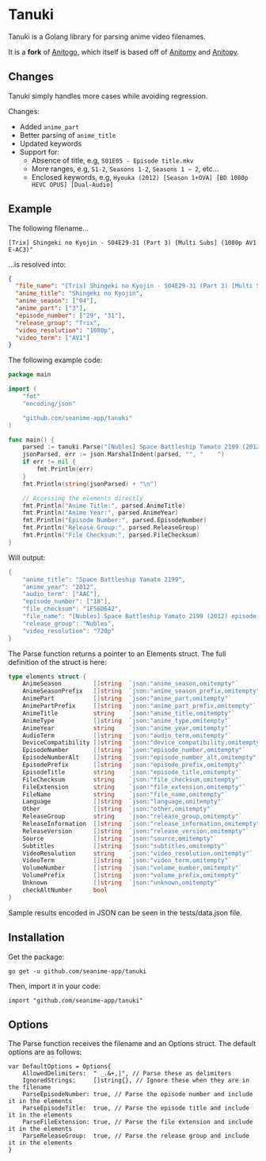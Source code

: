 # Tanuki

Tanuki is a Golang library for parsing anime video filenames. 

It is a **fork** of [Anitogo](https://github.com/nssteinbrenner/anitogo), which itself is based off of [Anitomy](https://github.com/erengy/anitomy) and [Anitopy](https://github.com/igorcmoura/anitopy).

## Changes

Tanuki simply handles more cases while avoiding regression.

Changes:
- Added `anime_part`
- Better parsing of `anime_title`
- Updated keywords
- Support for:
  - Absence of title, e.g, `S01E05 - Episode title.mkv`
  - More ranges, e.g, `S1-2`, `Seasons 1-2`, `Seasons 1 ~ 2`, etc...
  - Enclosed keywords, e.g, `Hyouka (2012) [Season 1+OVA] [BD 1080p HEVC OPUS] [Dual-Audio]`

## Example
The following filename...

    [Trix] Shingeki no Kyojin - S04E29-31 (Part 3) [Multi Subs] (1080p AV1 E-AC3)"

...is resolved into:

```json
{
  "file_name": "[Trix] Shingeki no Kyojin - S04E29-31 (Part 3) [Multi Subs] (1080p AV1 E-AC3)",
  "anime_title": "Shingeki no Kyojin",
  "anime_season": ["04"],
  "anime_part": ["3"],
  "episode_number": ["29", "31"],
  "release_group": "Trix",
  "video_resolution": "1080p",
  "video_term": ["AV1"]
}
```

The following example code:

```go
package main

import (
    "fmt"
    "encoding/json"

    "github.com/seanime-app/tanuki"
)

func main() {
    parsed := tanuki.Parse("[Nubles] Space Battleship Yamato 2199 (2012) episode 18 (720p 10 bit AAC)[1F56D642]", tanuki.DefaultOptions)
    jsonParsed, err := json.MarshalIndent(parsed, "", "    ")
    if err != nil {
        fmt.Println(err)
    }
    fmt.Println(string(jsonParsed) + "\n")

    // Accessing the elements directly
    fmt.Println("Anime Title:", parsed.AnimeTitle)
    fmt.Println("Anime Year:", parsed.AnimeYear)
    fmt.Println("Episode Number:", parsed.EpisodeNumber)
    fmt.Println("Release Group:", parsed.ReleaseGroup)
    fmt.Println("File Checksum:", parsed.FileChecksum)
}
```

Will output:

```go
{
    "anime_title": "Space Battleship Yamato 2199",
    "anime_year": "2012",
    "audio_term": ["AAC"],
    "episode_number": ["18"],
    "file_checksum": "1F56D642",
    "file_name": "[Nubles] Space Battleship Yamato 2199 (2012) episode 18 (720p 10 bit AAC)[1F56D642]",
    "release_group": "Nubles",
    "video_resolution": "720p"
}
```

The Parse function returns a pointer to an Elements struct. The full definition of the struct is here:

```go
type elements struct {
    AnimeSeason         []string  `json:"anime_season,omitempty"`
    AnimeSeasonPrefix   []string  `json:"anime_season_prefix,omitempty"`
    AnimePart           []string  `json:"anime_part,omitempty"`
    AnimePartPrefix     []string  `json:"anime_part_prefix,omitempty"`
    AnimeTitle          string    `json:"anime_title,omitempty"`
    AnimeType           []string  `json:"anime_type,omitempty"`
    AnimeYear           string    `json:"anime_year,omitempty"`
    AudioTerm           []string  `json:"audio_term,omitempty"`
    DeviceCompatibility []string  `json:"device_compatibility,omitempty"`
    EpisodeNumber       []string  `json:"episode_number,omitempty"`
    EpisodeNumberAlt    []string  `json:"episode_number_alt,omitempty"`
    EpisodePrefix       []string  `json:"episode_prefix,omitempty"`
    EpisodeTitle        string    `json:"episode_title,omitempty"`
    FileChecksum        string    `json:"file_checksum,omitempty"`
    FileExtension       string    `json:"file_extension,omitempty"`
    FileName            string    `json:"file_name,omitempty"`
    Language            []string  `json:"language,omitempty"`
    Other               []string  `json:"other,omitempty"`
    ReleaseGroup        string    `json:"release_group,omitempty"`
    ReleaseInformation  []string  `json:"release_information,omitempty"`
    ReleaseVersion      []string  `json:"release_version,omitempty"`
    Source              []string  `json:"source,omitempty"`
    Subtitles           []string  `json:"subtitles,omitempty"`
    VideoResolution     string    `json:"video_resolution,omitempty"`
    VideoTerm           []string  `json:"video_term,omitempty"`
    VolumeNumber        []string  `json:"volume_number,omitempty"`
    VolumePrefix        []string  `json:"volume_prefix,omitempty"`
    Unknown             []string  `json:"unknown,omitempty"`
    checkAltNumber      bool
}
```

Sample results encoded in JSON can be seen in the tests/data.json file.

## Installation
Get the package:

    go get -u github.com/seanime-app/tanuki

Then, import it in your code:

    import "github.com/seanime-app/tanuki"

## Options
The Parse function receives the filename and an Options struct. The default options are as follows:

    var DefaultOptions = Options{
        AllowedDelimiters:  " _.&+,|", // Parse these as delimiters
        IgnoredStrings:     []string{}, // Ignore these when they are in the filename
        ParseEpisodeNumber: true, // Parse the episode number and include it in the elements
        ParseEpisodeTitle:  true, // Parse the episode title and include it in the elements
        ParseFileExtension: true, // Parse the file extension and include it in the elements
        ParseReleaseGroup:  true, // Parse the release group and include it in the elements
    }